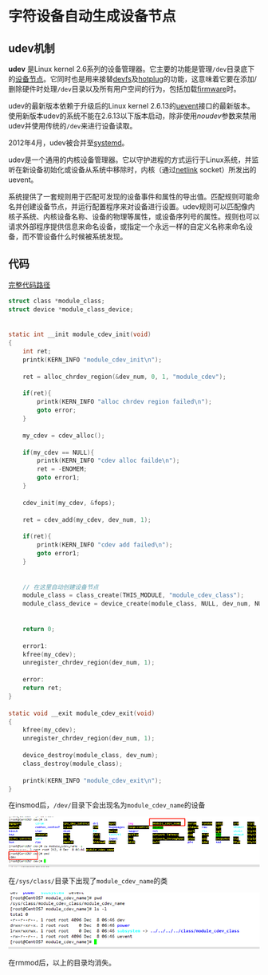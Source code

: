 # 字符设备自动生成设备节点



## udev机制

**udev** 是Linux kernel 2.6系列的设备管理器。它主要的功能是管理`/dev`目录底下的[设备节点](https://zh.wikipedia.org/w/index.php?title=设备节点&action=edit&redlink=1)。它同时也是用来接替[devfs](https://zh.wikipedia.org/wiki/Devfs)及[hotplug](https://zh.wikipedia.org/w/index.php?title=Hotplug&action=edit&redlink=1)的功能，这意味着它要在添加/删除硬件时处理`/dev`目录以及所有用户空间的行为，包括加载[firmware](https://zh.wikipedia.org/wiki/Firmware)时。

udev的最新版本依赖于升级后的Linux kernel 2.6.13的[uevent](https://zh.wikipedia.org/w/index.php?title=Uevent&action=edit&redlink=1)接口的最新版本。使用新版本udev的系统不能在2.6.13以下版本启动，除非使用*noudev*参数来禁用udev并使用传统的`/dev`来进行设备读取。

2012年4月，udev被合并至[systemd](https://zh.wikipedia.org/wiki/Systemd)。



udev是一个通用的内核设备管理器。它以守护进程的方式运行于Linux系统，并监听在新设备初始化或设备从系统中移除时，内核（通过[netlink](https://zh.wikipedia.org/wiki/Netlink) socket）所发出的uevent。

系统提供了一套规则用于匹配可发现的设备事件和属性的导出值。匹配规则可能命名并创建设备节点，并运行配置程序来对设备进行设置。udev规则可以匹配像内核子系统、内核设备名称、设备的物理等属性，或设备序列号的属性。规则也可以请求外部程序提供信息来命名设备，或指定一个永远一样的自定义名称来命名设备，而不管设备什么时候被系统发现。



## 代码

[完整代码路径](https://github.com/supermanc88/linux-device-driver/tree/master/module_cdev)

```c
struct class *module_class;
struct device *module_class_device;


static int __init module_cdev_init(void)
{
    int ret;
    printk(KERN_INFO "module_cdev_init\n");

    ret = alloc_chrdev_region(&dev_num, 0, 1, "module_cdev");

    if(ret){
        printk(KERN_INFO "alloc chrdev region failed\n");
        goto error;
    }

    my_cdev = cdev_alloc();

    if(my_cdev == NULL){
        printk(KERN_INFO "cdev alloc failde\n");
        ret = -ENOMEM;
        goto error1;
    }

    cdev_init(my_cdev, &fops);

    ret = cdev_add(my_cdev, dev_num, 1);

    if(ret){
        printk(KERN_INFO "cdev add failed\n");
        goto error1;
    }


    // 在这里自动创建设备节点
    module_class = class_create(THIS_MODULE, "module_cdev_class");
    module_class_device = device_create(module_class, NULL, dev_num, NULL, "module_cdev_name");


    return 0;

    error1:
    kfree(my_cdev);
    unregister_chrdev_region(dev_num, 1);

    error:
    return ret;
}

static void __exit module_cdev_exit(void)
{
    kfree(my_cdev);
    unregister_chrdev_region(dev_num, 1);

    device_destroy(module_class, dev_num);
    class_destroy(module_class);

    printk(KERN_INFO "module_cdev_exit\n");
}
```



在insmod后，`/dev/`目录下会出现名为`module_cdev_name`的设备



![image-20201208194854479](https://raw.githubusercontent.com/supermanc88/ImageSources/master/image-20201208194854479.png)



在`/sys/class/`目录下出现了`module_cdev_name`的类



![image-20201208194925120](https://raw.githubusercontent.com/supermanc88/ImageSources/master/image-20201208194925120.png)



在rmmod后，以上的目录均消失。